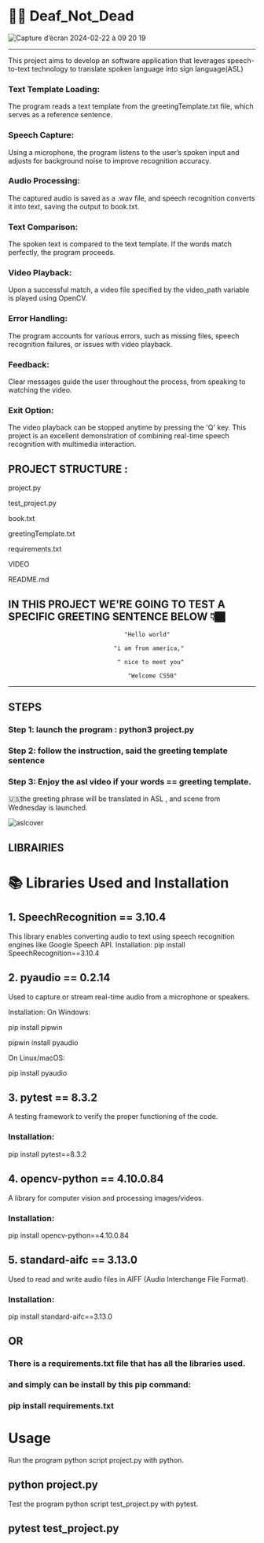 # 🤟🏽 Deaf_Not_Dead

![Capture d’écran 2024-02-22 à 09 20 19](https://github.com/user-attachments/assets/85d86f53-c233-46d3-8545-f61d22bf4bc6)  

------------------------------------------------

This project aims to develop an software application that leverages speech-to-text technology to translate spoken language into sign language(ASL)

### Text Template Loading: 
The program reads a text template from the greetingTemplate.txt file, which serves as a reference sentence.

### Speech Capture: 
Using a microphone, the program listens to the user’s spoken input and adjusts for background noise to improve recognition accuracy.
### Audio Processing: 
The captured audio is saved as a .wav file, and speech recognition converts it into text, saving the output to book.txt.
### Text Comparison: 
The spoken text is compared to the text template. If the words match perfectly, the program proceeds.
### Video Playback: 
Upon a successful match, a video file specified by the video_path variable is played using OpenCV.
### Error Handling: 
The program accounts for various errors, such as missing files, speech recognition failures, or issues with video playback.
### Feedback: 
Clear messages guide the user throughout the process, from speaking to watching the video.
### Exit Option: 
The video playback can be stopped anytime by pressing the 'Q' key.
This project is an excellent demonstration of combining real-time speech recognition with multimedia interaction.








PROJECT STRUCTURE :
-------------------

project.py

test_project.py

book.txt

greetingTemplate.txt

requirements.txt

VIDEO

README.md


IN THIS PROJECT WE'RE GOING TO TEST A SPECIFIC GREETING SENTENCE BELOW 👇🏿
-------------------------------------------------------------------
                                     "Hello world"

                                  "i am from america," 

                                   " nice to meet you"

                                      "Welcome CS50"

--------------------------------------------------------------------

STEPS
------

### Step 1: launch the program : python3 project.py

### Step 2: follow the instruction, said the greeting template sentence

### Step 3: Enjoy the asl video if your words == greeting template.

 🇺🇸the greeting phrase will be translated in ASL , and scene from Wednesday is launched.


![aslcover](https://github.com/user-attachments/assets/d2283f22-e8c4-4ee9-8202-0f9db4cc9c64)

LIBRAIRIES
-----------

# 📚 Libraries Used and Installation
## 1. SpeechRecognition == 3.10.4

This library enables converting audio to text using speech recognition engines like Google Speech API.
Installation:
pip install SpeechRecognition==3.10.4

## 2. pyaudio == 0.2.14
Used to capture or stream real-time audio from a microphone or speakers.

Installation:
On Windows:

pip install pipwin

pipwin install pyaudio


On Linux/macOS:

pip install pyaudio


## 3. pytest == 8.3.2
   
A testing framework to verify the proper functioning of the code.

### Installation:

pip install pytest==8.3.2


## 4. opencv-python == 4.10.0.84

A library for computer vision and processing images/videos.

### Installation:

pip install opencv-python==4.10.0.84


## 5. standard-aifc == 3.13.0
Used to read and write audio files in AIFF (Audio Interchange File Format).

### Installation:

pip install standard-aifc==3.13.0

## OR

### There is a requirements.txt file that has all the libraries used.

### and simply can be install by this pip command:

### pip install  requirements.txt


# Usage
Run the program python script project.py with python.

## python project.py
Test the program python script test_project.py with pytest.

## pytest test_project.py
